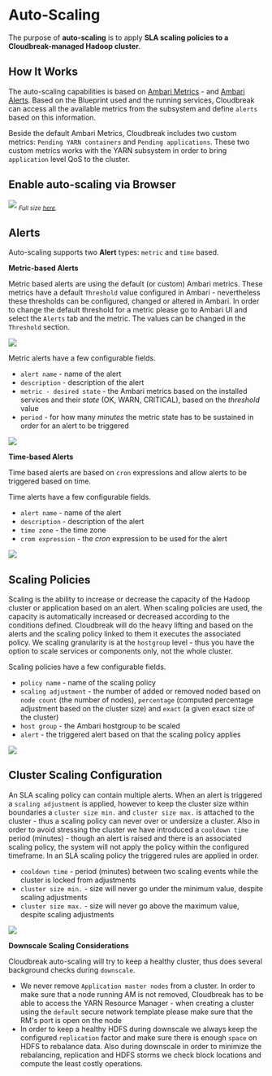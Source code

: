 # Auto-Scaling

The purpose of **auto-scaling** is to apply **SLA scaling policies to a Cloudbreak-managed Hadoop cluster**.

## How It Works

The auto-scaling capabilities is based on [Ambari Metrics](https://cwiki.apache.org/confluence/display/AMBARI/Metrics) - and [Ambari Alerts](https://cwiki.apache.org/confluence/display/AMBARI/Alerts). Based on the Blueprint
used and the running services, Cloudbreak can access all the available metrics from the subsystem and define `alerts` based on this information.

Beside the default Ambari Metrics, Cloudbreak includes two custom metrics: `Pending YARN containers` and `Pending applications`. These two custom metrics works with the YARN subsystem in order to bring `application` level QoS to the cluster.

## Enable auto-scaling via Browser 

![](/images/enable_periscope_v2.png)
<sub>*Full size [here](/images/enable_periscope_v2.png).*</sub>

## Alerts

Auto-scaling supports two **Alert** types: `metric` and `time` based.

**Metric-based Alerts**

Metric based alerts are using the default (or custom) Ambari metrics. These metrics have a default `Threshold` value configured in Ambari - nevertheless these thresholds can be configured, changed or altered in Ambari. In order to change the default threshold for a metric please go to Ambari UI and select the `Alerts` tab and the metric. The values can be changed in the `Threshold` section.

![](/images/ambari_threshold.png)

Metric alerts have a few configurable fields.

* `alert name` - name of the alert
* `description` - description of the alert
* `metric - desired state` - the Ambari metrics based on the installed services and their *state* (OK, WARN, CRITICAL), based on the *threshold* value
* `period` - for how many *minutes* the metric state has to be sustained in order for an alert to be triggered

![](/images/metric_alert.png)

**Time-based Alerts**

Time based alerts are based on `cron` expressions and allow alerts to be triggered based on time.

Time alerts have a few configurable fields.

* `alert name` - name of the alert
* `description` - description of the alert
* `time zone` - the time zone
* `crom expression` - the *cron* expression to be used for the alert

![](/images/time_alert.png)


## Scaling Policies
Scaling is the ability to increase or decrease the capacity of the Hadoop cluster or application based on an alert.
When scaling policies are used, the capacity is automatically increased or decreased according to the conditions defined.
Cloudbreak will do the heavy lifting and based on the alerts and the scaling policy linked to them it executes the associated policy. We scaling granularity is at the `hostgroup` level - thus you have the option to scale services or components only, not the whole cluster.

Scaling policies have a few configurable fields.

* `policy name` - name of the scaling policy
* `scaling adjustment` - the number of added or removed noded based on `node count` (the number of nodes), `percentage` (computed percentage adjustment based on the cluster size) and `exact` (a given exact size of the cluster)
* `host group` - the Ambari hostgroup to be scaled
* `alert` - the triggered alert based on that the scaling policy applies

![](/images/policy.png)

## Cluster Scaling Configuration

An SLA scaling policy can contain multiple alerts. When an alert is triggered a `scaling adjustment` is applied, however to keep the cluster size within boundaries a `cluster size min.` and `cluster size max.` is attached to the cluster - thus a scaling policy can never over or undersize a cluster. Also in order to avoid stressing the cluster we have introduced a `cooldown time` period (minutes) - though an alert is raised and there is an associated scaling policy, the system will not apply the policy within the configured timeframe. In an SLA scaling policy the triggered rules are applied in order.

* `cooldown time` - period (minutes) between two scaling events while the cluster is locked from adjustments
* `cluster size min.` - size will never go under the minimum value, despite scaling adjustments
* `cluster size max.` - size will never go above the maximum value, despite scaling adjustments

![](/images/scaling_config.png)

**Downscale Scaling Considerations**

Cloudbreak auto-scaling will try to keep a healthy cluster, thus does several background checks during `downscale`.

* We never remove `Application master nodes` from a cluster. In order to make sure that a node running AM is not removed, Cloudbreak has to be able to access the YARN Resource Manager - when creating a cluster using the `default` secure network template please make sure that the RM's port is open on the node
* In order to keep a healthy HDFS during downscale we always keep the configured `replication` factor and make sure there is enough `space` on HDFS to rebalance data. Also during downscale in order to minimize the rebalancing, replication and HDFS storms we check block locations and compute the least costly operations.
